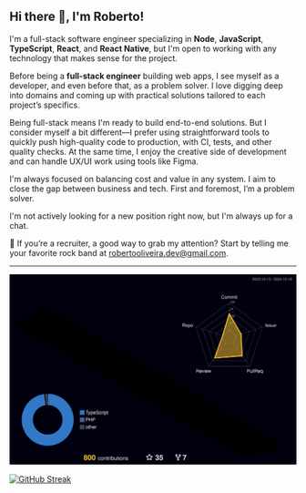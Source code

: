 ## Hi there 👋, I'm Roberto!

I'm a full-stack software engineer specializing in **Node**, **JavaScript**, **TypeScript**, **React**, and **React Native**, but I'm open to working with any technology that makes sense for the project.

Before being a **full-stack engineer** building web apps, I see myself as a developer, and even before that, as a problem solver. I love digging deep into domains and coming up with practical solutions tailored to each project’s specifics.

Being full-stack means I'm ready to build end-to-end solutions. But I consider myself a bit different—I prefer using straightforward tools to quickly push high-quality code to production, with CI, tests, and other quality checks. At the same time, I enjoy the creative side of development and can handle UX/UI work using tools like Figma.

I'm always focused on balancing cost and value in any system. I aim to close the gap between business and tech. First and foremost, I’m a problem solver.

I'm not actively looking for a new position right now, but I'm always up for a chat.

🤘 If you’re a recruiter, a good way to grab my attention? Start by telling me your favorite rock band at robertooliveira.dev@gmail.com.

---

<!--
**IsTheJack/IsTheJack** is a ✨ _special_ ✨ repository because its `README.md` (this file) appears on your GitHub profile.

Here are some ideas to get you started:

- 🔭 I’m currently working on ...
- 🌱 I’m currently learning ...
- 👯 I’m looking to collaborate on ...
- 🤔 I’m looking for help with ...
- 💬 Ask me about ...
- 📫 How to reach me: ...
- 😄 Pronouns: ...
- ⚡ Fun fact: ...
-->

![](profile-3d-contrib/profile-night-rainbow.svg)

[![GitHub Streak](https://streak-stats.demolab.com?user=IsTheJack&theme=dark&hide_border=true&card_width=850&card_height=300&background=202830)](https://git.io/streak-stats)
